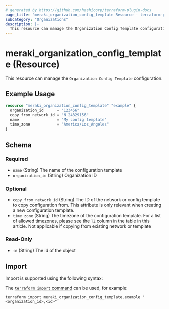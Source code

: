 ```yaml
---
# generated by https://github.com/hashicorp/terraform-plugin-docs
page_title: "meraki_organization_config_template Resource - terraform-provider-meraki"
subcategory: "Organizations"
description: |-
  This resource can manage the Organization Config Template configuration.
---
```


# meraki_organization_config_template (Resource)

This resource can manage the `Organization Config Template` configuration.

## Example Usage

```terraform
resource "meraki_organization_config_template" "example" {
  organization_id      = "123456"
  copy_from_network_id = "N_24329156"
  name                 = "My config template"
  time_zone            = "America/Los_Angeles"
}
```

<!-- schema generated by tfplugindocs -->
## Schema

### Required

- `name` (String) The name of the configuration template
- `organization_id` (String) Organization ID

### Optional

- `copy_from_network_id` (String) The ID of the network or config template to copy configuration from. This attribute is only relevant when creating a new configuration template.
- `time_zone` (String) The timezone of the configuration template. For a list of allowed timezones, please see the `TZ` column in the table in this article. Not applicable if copying from existing network or template

### Read-Only

- `id` (String) The id of the object

## Import

Import is supported using the following syntax:

The [`terraform import` command](https://developer.hashicorp.com/terraform/cli/commands/import) can be used, for example:

```shell
terraform import meraki_organization_config_template.example "<organization_id>,<id>"
```

